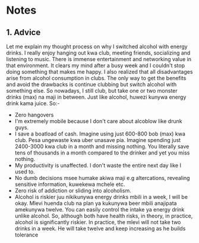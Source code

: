 # Notes
## 1. Advice 
Let me explain my thought process on why I switched alcohol with energy drinks. I really enjoy hanging out kwa club, meeting friends, socializing and listening to music. There is immense entertainment and networking value in that environment. It clears my mind after a busy week and I couldn't stop doing something that makes me happy. I also realized that all disadvantages arise from alcohol consumption in clubs. The only way to get the benefits and avoid the drawbacks is continue clubbing but switch alcohol with something else. So nowadays, I still club, but take one or two monster drinks (max) na maji in between. Just like alcohol, huwezi kunywa energy drink kama juice. So:-
- Zero hangovers
- I'm extremely mobile because I don't care about alcoblow like drunk guys.
- I save a boatload of cash. Imagine using just 600-800 bob (max) kwa club. Pesa ungewaste kwa uber unasave pia. Imagine spending just 2400-3000 kwa club in a month and missing nothing. You literally save tens of thousands in a month compared to the drinker and yet you miss nothing.
- My productivity is unaffected. I don't waste the entire next day like I used to.
- No dumb decisions msee humake akiwa maji e.g altercations, revealing sensitive information, kuwekewa mchele etc.
- Zero risk of addiction or sliding into alcoholism.
- Alcohol is riskier juu nikikunywa energy drinks mbili in a week, I will be okay. Mlevi huenda club na plan ya kukunywa beer mbili anajipata amekunywa twelve. You can easily control the intake ya energy drink unlike alcohol. So, although both have health risks, in theory, in practice, alcohol is significantly riskier. In practice, the mlevi will not take two drinks in a week. He will take twelve and keep increasing as he builds tolerance

